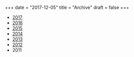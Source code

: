 +++
date = "2017-12-05"
title = "Archive"
draft = false
+++

* [2017](/archive/2017)
* [2016](/archive/2016)
* [2015](/archive/2015)
* [2014](/archive/2014)
* [2013](/archive/2013)
* [2012](/archive/2012)
* 2011
